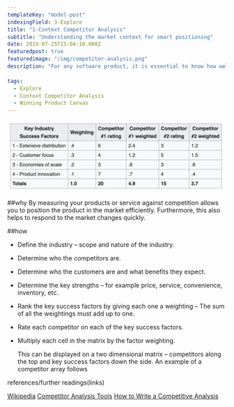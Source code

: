 ```yaml
---
templateKey: "model-post"
indexingField: 3-Explore
title: "1-Context Competitor Analysis"
subtitle: "Understanding the market context for smart positioning"
date: 2019-07-25T15:04:10.000Z
featuredpost: true
featuredimage: "/img/competitor-analysis.png"
description: "For any software product, it is essential to know how well it is doing against the competition. Competitor analysis is used to measure how competitive your product or service against the competition."

tags:
  - Explore
  - Context Competitor Analysis
  - Winning Product Canvas
---
```


![Competitor Analysis - Two-dimensional matrix](/img/competitor-analysis.png)

##why
By measuring your products or service against competition allows you to position the product in the market efficiently. Furthermore, this also helps to respond to the market changes quickly.

##how

- Define the industry – scope and nature of the industry.
- Determine who the competitors are.
- Determine who the customers are and what benefits they expect.
- Determine the key strengths – for example price, service, convenience, inventory, etc.
- Rank the key success factors by giving each one a weighting – The sum of all the weightings must add up to one.
- Rate each competitor on each of the key success factors.
- Multiply each cell in the matrix by the factor weighting.

  This can be displayed on a two dimensional matrix – competitors along the top and key success factors down the side. An example of a competitor array follows

references/further readings(links)

[Wikipedia](https://en.wikipedia.org/wiki/Competitor_analysis)
[Competitor Analysis Tools](https://neilpatel.com/blog/12-competitor-analysis-tools-that-will-improve-your-site-traffic/)
[How to Write a Competitive Analysis](https://expertprogrammanagement.com/2017/01/competitive-analysis-template/)
